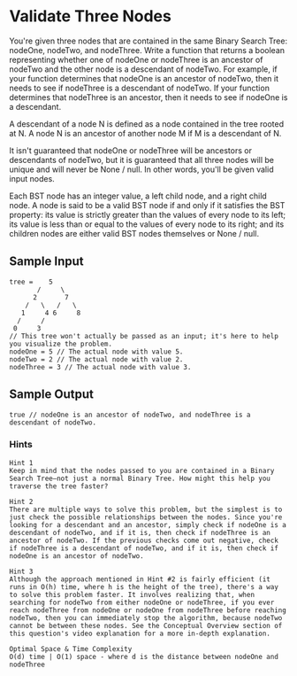 # Validate Three Nodes

You're given three nodes that are contained in the same Binary Search Tree: nodeOne, nodeTwo, and nodeThree. Write a function that returns a boolean representing whether one of nodeOne or nodeThree is an ancestor of nodeTwo and the other node is a descendant of nodeTwo. For example, if your function determines that nodeOne is an ancestor of nodeTwo, then it needs to see if nodeThree is a descendant of nodeTwo. If your function determines that nodeThree is an ancestor, then it needs to see if nodeOne is a descendant.

A descendant of a node N is defined as a node contained in the tree rooted at N. A node N is an ancestor of another node M if M is a descendant of N.

It isn't guaranteed that nodeOne or nodeThree will be ancestors or descendants of nodeTwo, but it is guaranteed that all three nodes will be unique and will never be None / null. In other words, you'll be given valid input nodes.

Each BST node has an integer value, a left child node, and a right child node. A node is said to be a valid BST node if and only if it satisfies the BST property: its value is strictly greater than the values of every node to its left; its value is less than or equal to the values of every node to its right; and its children nodes are either valid BST nodes themselves or None / null.

## Sample Input

``` 
tree =    5
       /     \
      2       7
    /   \   /   \
   1     4 6     8
  /     /
 0     3  
// This tree won't actually be passed as an input; it's here to help you visualize the problem.
nodeOne = 5 // The actual node with value 5.
nodeTwo = 2 // The actual node with value 2.
nodeThree = 3 // The actual node with value 3.
```

## Sample Output

```
true // nodeOne is an ancestor of nodeTwo, and nodeThree is a descendant of nodeTwo.
```

### Hints

```
Hint 1
Keep in mind that the nodes passed to you are contained in a Binary Search Tree—not just a normal Binary Tree. How might this help you traverse the tree faster?
```

```
Hint 2
There are multiple ways to solve this problem, but the simplest is to just check the possible relationships between the nodes. Since you're looking for a descendant and an ancestor, simply check if nodeOne is a descendant of nodeTwo, and if it is, then check if nodeThree is an ancestor of nodeTwo. If the previous checks come out negative, check if nodeThree is a descendant of nodeTwo, and if it is, then check if nodeOne is an ancestor of nodeTwo.
```

```
Hint 3
Although the approach mentioned in Hint #2 is fairly efficient (it runs in O(h) time, where h is the height of the tree), there's a way to solve this problem faster. It involves realizing that, when searching for nodeTwo from either nodeOne or nodeThree, if you ever reach nodeThree from nodeOne or nodeOne from nodeThree before reaching nodeTwo, then you can immediately stop the algorithm, because nodeTwo cannot be between these nodes. See the Conceptual Overview section of this question's video explanation for a more in-depth explanation.
```

```
Optimal Space & Time Complexity
O(d) time | O(1) space - where d is the distance between nodeOne and nodeThree
```
